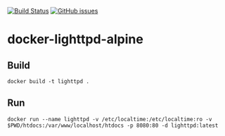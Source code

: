 [![Build Status](https://travis-ci.org/m4rcu5nl/docker-lighttpd-alpine.svg?branch=master)](https://travis-ci.org/m4rcu5nl/docker-lighttpd-alpine) [![GitHub issues](https://img.shields.io/github/issues/m4rcu5nl/docker-lighttpd-alpine.svg)](https://github.com/m4rcu5nl/docker-lighttpd-alpine/issues)

docker-lighttpd-alpine
======================

Build
-----
`docker build -t lighttpd .`

Run
----
`docker run --name lighttpd -v /etc/localtime:/etc/localtime:ro -v $PWD/htdocs:/var/www/localhost/htdocs -p 8080:80 -d lighttpd:latest`
